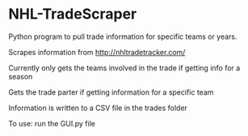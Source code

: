# NHL-TradeScraper
Python program to pull trade information for specific teams or years.

Scrapes information from http://nhltradetracker.com/

Currently only gets the teams involved in the trade if getting info for a season

Gets the trade parter if getting information for a specific team

Information is written to a CSV file in the trades folder

To use: run the GUI.py file 

